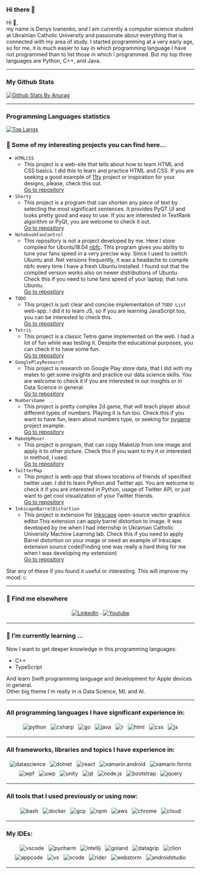 ### Hi there 👋
Hi 👋,<br/>
my name is Denys Ivanenko, and I am currently a computer science student at Ukrainian Catholic University and passionate about everything that is connected with my area of study. I started programming at a very early age, so for me, it is much easier to say in which programming language I have not programmed than to list those in which I programmed. But my top three languages are Python, C++, and Java.

---


### My Github Stats
[![Github Stats By Anurag](https://github-readme-stats.vercel.app/api?username=LilJohny&show_icons=true&title_color=fff&icon_color=79ff97&text_color=9f9f9f&bg_color=151515)](https://github.com/anuraghazra/github-readme-stats)

---
### Programming Languages statistics
[![Top Langs](https://github-readme-stats.vercel.app/api/top-langs/?username=LilJohny)](https://github.com/anuraghazra/github-readme-stats)


###  🔭 Some of my interesting projects you can find here...
* `HTMLCSS`
  * This project is a web-site that tells about how to learn HTML and CSS basics. I did this to learn and practice HTML and CSS. If you are seeking a good example of [11ty](https://www.11ty.dev) project or inspiration for your designs, please, check this out. <br/>[Go to repository](https://github.com/LilJohny/HTMLCSS)
* `Shorty`
  * This project is a program that can shorten any piece of text by selecting the most significant sentences. It provides PyQT UI and looks pretty good and easy to use. If you are interested in TextRank algorithm or PyQt, you are welcome to check it out. <br/> [Go to repository](https://github.com/LilJohny/Shorty)
* `NotebookFanControl`
  * This repository is not a project developed by me. Here I store compiled for Ubuntu18.04 [nbfc](https://github.com/hirschmann/nbfc). This program gives you ability to tune your fans speed in a very precise way. Since I used to switch Ubuntu and .Net versions frequently, it was a headache to compile nbfc every time I have a fresh Ubuntu installed. I found out that the compiled version works also on newer distributions of Ubuntu. Check this if you need to tune fans speed of your laptop, that runs Ubuntu. <br/>
   [Go to repository](https://github.com/LilJohny/NotebookFanControl)
* `TODO`
  * This project is just clear and concise implementation of `TODO List` web-app. I did it to learn JS, so if you are learning JavaScript too, you can be interested to check this. <br/>[Go to repository](https://github.com/LilJohny/ucu*todo)
* `Tetris`
  * This project is a classic Tetris game implemented on the web. I had a lot of fun while was testing it. Despite the educational purposes, you can check it to have some fun. <br/> [Go to repository](https://github.com/LilJohny/Tetris)
* `GooglePlayResearch`
  * This project is research on Google Play store data, that I  did with my mates to get some insights and practice our data science skills. You are welcome to check it if you are interested in our insights or in Data Science in general. <br/> [Go to repository](https://github.com/LilJohny/GooglePlayResearch)
* `NumbersGame`
  * This project is pretty complex 2d game, that will teach player about different types of numbers. Playing it is fun too. Check this if you want to have fun, learn about numbers type, or seeking for [pygame](https://www.pygame.org/) project example. <br/>[Go to repository](https://github.com/LilJohny/NumbersGame)
* `MakeUpMover`
  * This project is program, that can copy MakeUp from one image and apply it to other picture. Check this if you want to try it or interested in method, I used. <br/>[Go to repository](https://github.com/LilJohny/MakeUpMover)
* `TwitterMap`
  * This project is web-app that shows locations of friends of specified twitter user. I did to learn Python and Twitter api. You are welcome to check it if you are interested in Python, usage of Twitter API, or just want to get cool visualization of your Twitter friends. <br/>[Go to repository](https://github.com/LilJohny/TwitterMap)
* `InkscapeBarrelDistortion`
  * This project is extension for [Inkscape](https://inkscape.org) open-source vector graphics editor.This extension can apply barrel distortion to image. It was developed by me when I had internship in Ukrainian Catholic University Machine Learning lab. Check this if you need to apply Barrel distortion on your image or need an example of Inkscape extension source code(Finding one was really a hard thing for me when I was developing my extension) <br/>[Go to repository](https://github.com/ucuapps/InkscapeBarrelDistortion)

Star any of these if you found it useful or interesting. This will improve my mood.☺️

---

### 📢 Find me elsewhere
<p align="center">
  <a href="https://www.linkedin.com/in/denis-ivanenko-567ab0176/">
    <img src="https://raw.githubusercontent.com/MikeCodesDotNET/MikeCodesDotNET/a8abbf37441f3253f74ea255a47f289208d7568c/Resources/linkedIn.svg" alt="LinkedIn" style="vertical-align:top; margin:4px">
  </a>

 <a href="https://www.youtube.com/channel/UCOaw2VmHe3FRadtxbGGvyQA">
    <img src="https://raw.githubusercontent.com/MikeCodesDotNET/MikeCodesDotNET/a8abbf37441f3253f74ea255a47f289208d7568c/Resources/youTube.svg" alt="Youtube" style="vertical-align:top; margin:4px">
  </a>
</p>


---

###  🌱 I’m currently learning ...
Now I want to get deeper knowledge in this programming languages:
* C++
* TypeScript

And learn Swift programming language and development for Apple devices in general.<br/>
Other big theme I`m really in is Data Science, ML and AI.

---

###  All programming languages I have significant experience in:

<p align="center">

<img src="https://raw.githubusercontent.com/8bithemant/8bithemant/master/svg/dev/languages/python.svg" alt="python" style="vertical-align:top; margin:4px">
<img src="https://raw.githubusercontent.com/8bithemant/8bithemant/master/svg/dev/languages/csharp.svg" alt="csharp" style="vertical-align:top; margin:4px">
<img src="https://github.com/MikeCodesDotNET/ColoredBadges/blob/master/svg/dev/languages/go.svg" alt="go"
 style="vertical-align:top; margin:4px">
<img src="https://github.com/MikeCodesDotNET/ColoredBadges/blob/master/svg/dev/languages/java.svg" alt="java"
 style="vertical-align:top; margin:4px">
<img src="https://github.com/MikeCodesDotNET/ColoredBadges/blob/master/svg/dev/languages/r.svg" alt="r"
  style="vertical-align:top; margin:4px">
<img src="https://raw.githubusercontent.com/8bithemant/8bithemant/master/svg/dev/languages/html.svg" alt="html" style="vertical-align:top; margin:4px">
<img src="https://github.com/MikeCodesDotNET/ColoredBadges/blob/master/svg/dev/languages/css3.svg" alt="css"
style="vertical-align:top; margin:4px">
<img src="https://raw.githubusercontent.com/8bithemant/8bithemant/master/svg/dev/languages/js.svg" alt="js" 
style="vertical-align:top; margin:4px">

</p>

--- 

###  All frameworks, libraries and topics I have experience in:
<p align="center">
<img src="https://raw.githubusercontent.com/8bithemant/8bithemant/master/svg/dev/misc/datascience.svg" alt="datascience" style="vertical-align:top; margin:4px">
<img src="https://github.com/MikeCodesDotNET/ColoredBadges/blob/master/svg/dev/languages/csharp_dotnet.svg" alt="dotnet" style="vertical-align:top; margin:4px">
<img src="https://raw.githubusercontent.com/8bithemant/8bithemant/master/svg/dev/frameworks/react.svg" alt="react" style="vertical-align:top; margin:4px">
<img src="https://github.com/MikeCodesDotNET/ColoredBadges/blob/master/svg/dev/frameworks/xamarin_android.svg" alt="xamarin.android" style="vertical-align:top; margin:4px">
<img src="https://github.com/MikeCodesDotNET/ColoredBadges/blob/master/svg/dev/frameworks/xamarin_forms.svg" alt="xamarin.forms" style="vertical-align:top; margin:4px">
<img src="https://github.com/MikeCodesDotNET/ColoredBadges/blob/master/svg/dev/frameworks/wpf.svg" alt="wpf" 
style="vertical-align:top; margin:4px">
<img src="https://github.com/MikeCodesDotNET/ColoredBadges/blob/master/svg/dev/frameworks/uwp.svg" alt="uwp" 
style="vertical-align:top; margin:4px">
<img src="https://github.com/MikeCodesDotNET/ColoredBadges/blob/master/svg/dev/frameworks/unity.svg" alt="unity" style="vertical-align:top; margin:4px">
<img src="https://github.com/MikeCodesDotNET/ColoredBadges/blob/master/svg/dev/frameworks/qt.svg" alt="qt"
 style="vertical-align:top; margin:4px">
<img src="https://github.com/MikeCodesDotNET/ColoredBadges/blob/master/svg/dev/frameworks/nodejs_larger.svg" alt="node.js" style="vertical-align:top; margin:4px">
<img src="https://github.com/MikeCodesDotNET/ColoredBadges/blob/master/svg/dev/frameworks/bootstrap.svg" alt="bootstrap" style="vertical-align:top; margin:4px">
<img src="https://github.com/MikeCodesDotNET/ColoredBadges/blob/master/svg/dev/frameworks/jquery.svg" alt="jquery" style="vertical-align:top; margin:4px">
</p>

---

###  All tools that  I used previously or  using now:
<p align="center">
<img src="https://raw.githubusercontent.com/8bithemant/8bithemant/master/svg/dev/tools/bash.svg" alt="bash" 
style="vertical-align:top; margin:4px">
<img src="https://github.com/MikeCodesDotNET/ColoredBadges/blob/master/svg/dev/tools/docker.svg" alt="docker"
style="vertical-align:top; margin:4px">
<img src="https://raw.githubusercontent.com/8bithemant/8bithemant/master/svg/dev/services/gcp.svg" alt="gcp" 
style="vertical-align:top; margin:4px">
<img src="https://raw.githubusercontent.com/8bithemant/8bithemant/master/svg/dev/services/npm.svg" alt="npm" 
style="vertical-align:top; margin:4px">
<img src="https://raw.githubusercontent.com/8bithemant/8bithemant/master/svg/dev/services/aws.svg" alt="aws" 
style="vertical-align:top; margin:4px">
<img src="https://raw.githubusercontent.com/8bithemant/8bithemant/master/svg/dev/misc/chrome.svg" alt="chrome" style="vertical-align:top; margin:4px">
<img src="https://raw.githubusercontent.com/8bithemant/8bithemant/master/svg/dev/misc/cloud.svg" alt="cloud" 
style="vertical-align:top; margin:4px">
</p>

---

###  My IDEs:
<p align="center">
<img src="https://raw.githubusercontent.com/8bithemant/8bithemant/master/svg/dev/tools/visualstudio_code.svg" alt="vscode" style="vertical-align:top; margin:4px">
<img src="https://github.com/MikeCodesDotNET/ColoredBadges/blob/master/svg/dev/tools/jetbrains_pycharm.svg" alt="pycharm" style="vertical-align:top; margin:4px">
<img src="https://github.com/MikeCodesDotNET/ColoredBadges/blob/master/svg/dev/tools/jetbrains_intellij.svg" alt="intellij" style="vertical-align:top; margin:4px">
<img src="https://github.com/MikeCodesDotNET/ColoredBadges/blob/master/svg/dev/tools/jetbrains_goland.svg" alt="goland" style="vertical-align:top; margin:4px">
<img src="https://github.com/MikeCodesDotNET/ColoredBadges/blob/master/svg/dev/tools/jetbrains_datagrip.svg" alt="datagrip" style="vertical-align:top; margin:4px">
<img src="https://github.com/MikeCodesDotNET/ColoredBadges/blob/master/svg/dev/tools/jetbrains_clion.svg" alt="clion" style="vertical-align:top; margin:4px">
<img src="https://github.com/MikeCodesDotNET/ColoredBadges/blob/master/svg/dev/tools/jetbrains_appcode.svg" alt="appcode" style="vertical-align:top; margin:4px">
<img src="https://github.com/MikeCodesDotNET/ColoredBadges/blob/master/svg/dev/tools/visualstudio.svg" alt="vs" style="vertical-align:top; margin:4px">
<img src="https://github.com/MikeCodesDotNET/ColoredBadges/blob/master/svg/dev/tools/xcode.svg" alt="xcode" 
style="vertical-align:top; margin:4px">
<img src="https://github.com/MikeCodesDotNET/ColoredBadges/blob/master/svg/dev/tools/jetbrains_rider.svg" alt="rider" style="vertical-align:top; margin:4px">
<img src="https://github.com/MikeCodesDotNET/ColoredBadges/blob/master/svg/dev/tools/jetbrains_webstorm.svg" alt="webstorm" style="vertical-align:top; margin:4px">
<img src="https://github.com/MikeCodesDotNET/ColoredBadges/blob/master/svg/dev/tools/android_studio_colour.svg" alt="androidstudio" style="vertical-align:top; margin:4px">
</p>

---

<!--

Here are some ideas to get you started:

- 🔭 I’m currently working on ...
- 🌱 I’m currently learning ...
- 👯 I’m looking to collaborate on ...
- 🤔 I’m looking for help with ...
- 💬 Ask me about ...
- 📫 How to reach me: ...
- 😄 Pronouns: ...
- ⚡ Fun fact: ...
-->
